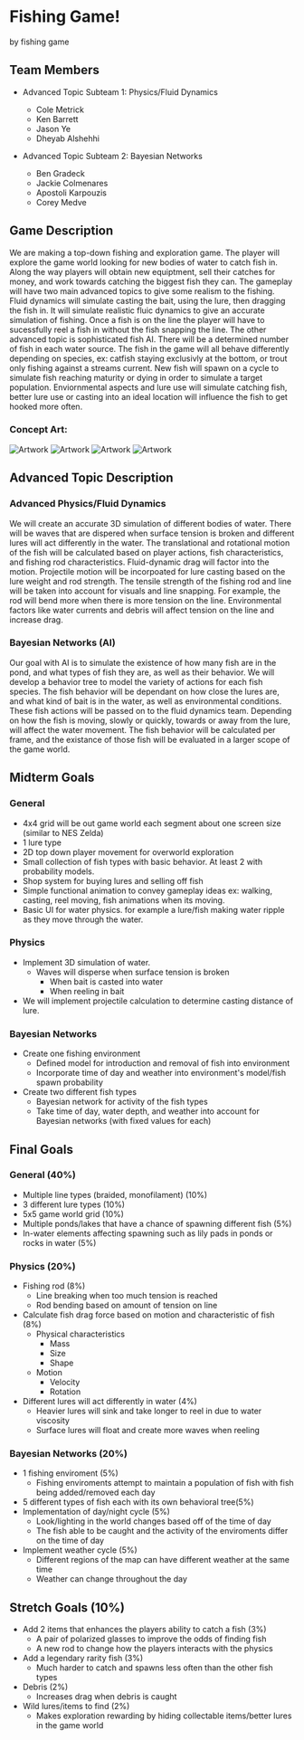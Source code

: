 # Fishing Game!

by fishing game

## Team Members
* Advanced Topic Subteam 1: Physics/Fluid Dynamics
	* Cole Metrick
	* Ken Barrett
	* Jason Ye
	* Dheyab Alshehhi

* Advanced Topic Subteam 2: Bayesian Networks
	* Ben Gradeck
	* Jackie Colmenares
	* Apostoli Karpouzis
	* Corey Medve


## Game Description

We are making a top-down fishing and exploration game. The player will explore the game world looking for new bodies of water to catch fish in. Along the way players will obtain new equiptment, sell their catches for money, and work towards catching the biggest fish they can. The gameplay will have two main advanced topics to give some realism to the fishing. Fluid dynamics will simulate casting the bait, using the lure, then dragging the fish in. It will simulate realistic fluic dynamics to give an accurate simulation of fishing. Once a fish is on the line the player will have to sucessfully reel a fish in without the fish snapping the line. The other advanced topic is sophisticated fish AI. There will be a determined number of fish in each water source. The fish in the game will all behave differently depending on species, ex: catfish staying exclusivly at the bottom, or trout only fishing against a streams current. New fish will spawn on a cycle to simulate fish reaching maturity or dying in order to simulate a target population. Enviornmental aspects and lure use will simulate catching fish, better lure use or casting into an ideal location will influence the fish to get hooked more often. 

### Concept Art:
![Artwork](assets/art/art1.png)
![Artwork](assets/art/art2.png)
![Artwork](assets/art/art3.png)
![Artwork](assets/art/art4.png)


## Advanced Topic Description

### Advanced Physics/Fluid Dynamics

We will create an accurate 3D simulation of different bodies of water. There will be waves that are dispered when surface tension is broken and different lures will act differently in the water. The translational and rotational motion of the fish will be calculated based on player actions, fish characteristics, and fishing rod characteristics. Fluid-dynamic drag will factor into the motion. Projectile motion will be incorpoated for lure casting based on the lure weight and rod strength. The tensile strength of the fishing rod and line will be taken into account for visuals and line snapping. For example, the rod will bend more when there is more tension on the line. Environmental factors like water currents and debris will affect tension on the line and increase drag.

### Bayesian Networks (AI)

Our goal with AI is to simulate the existence of how many fish are in the pond, and what types of fish they are, as well as their behavior. We will develop a behavior tree to model the variety of actions for each fish species. The fish behavior will be dependant on how close the lures are, and what kind of bait is in the water, as well as environmental conditions. These fish actions will be passed on to the fluid dynamics team. Depending on how the fish is moving, slowly or quickly, towards or away from the lure, will affect the water movement. The fish behavior will be calculated per frame, and the existance of those fish will be evaluated in a larger scope of the game world. 


## Midterm Goals

### General
* 4x4 grid will be out game world each segment about one screen size (similar to NES Zelda)
* 1 lure type
* 2D top down player movement for overworld exploration
* Small collection of fish types with basic behavior. At least 2 with probability models.
* Shop system for buying lures and selling off fish
* Simple functional animation to convey gameplay ideas ex: walking, casting, reel moving, fish animations when its moving.
* Basic UI for water physics. for example a lure/fish making water ripple as they move through the water.


### Physics
* Implement 3D simulation of water. 
  * Waves will disperse when surface tension is broken
    * When bait is casted into water
    * When reeling in bait
* We will implement projectile calculation to determine casting distance of lure.

### Bayesian Networks
* Create one fishing environment
  * Defined model for introduction and removal of fish into environment
  * Incorporate time of day and weather into environment's model/fish spawn probability
* Create two different fish types
  * Bayesian network for activity of the fish types
  * Take time of day, water depth, and weather into account for Bayesian networks (with fixed values for each)


## Final Goals

### General (40%)
* Multiple line types (braided, monofilament) (10%)
* 3 different lure types (10%)
* 5x5 game world grid (10%)
* Multiple ponds/lakes that have a chance of spawning different fish (5%)
* In-water elements affecting spawning such as lily pads in ponds or rocks in water (5%)


### Physics (20%)
* Fishing rod (8%)
  * Line breaking when too much tension is reached
  * Rod bending based on amount of tension on line
* Calculate fish drag force based on motion and characteristic of fish (8%)
  * Physical characteristics
    * Mass
    * Size
    * Shape
  * Motion
    * Velocity
    * Rotation
* Different lures will act differently in water (4%)
    * Heavier lures will sink and take longer to reel in due to water viscosity 
    * Surface lures will float and create more waves when reeling


### Bayesian Networks (20%)
* 1 fishing enviroment (5%)
  * Fishing enviroments attempt to maintain a population of fish with fish being added/removed each day 
* 5 different types of fish each with its own behavioral tree(5%)
* Implementation of day/night cycle (5%)
  * Look/lighting in the world changes based off of the time of day
  * The fish able to be caught and the activity of the enviroments differ on the time of day
* Implement weather cycle (5%)
  * Different regions of the map can have different weather at the same time
  * Weather can change throughout the day


## Stretch Goals (10%)

* Add 2 items that enhances the players ability to catch a fish (3%)
  * A pair of polarized glasses to improve the odds of finding fish
  * A new rod to change how the players interacts with the physics
* Add a legendary rarity fish (3%)
  * Much harder to catch and spawns less often than the other fish types
* Debris (2%)
  * Increases drag when debris is caught
* Wild lures/items to find (2%)
  * Makes exploration rewarding by hiding collectable items/better lures in the game world 
